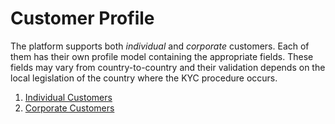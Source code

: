 # Customer Profile

The platform supports both *individual* and *corporate* customers. Each of them
has their own profile model containing the appropriate fields. These fields
may vary from country-to-country and their validation depends on the local
legislation of the country where the KYC procedure occurs.

1. [Individual Customers](./individuals.md)
2. [Corporate Customers](./corporate.md)
